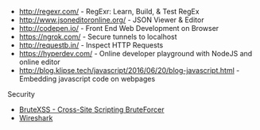 * http://regexr.com/ - RegExr: Learn, Build, & Test RegEx
* http://www.jsoneditoronline.org/ - JSON Viewer & Editor
* http://codepen.io/ - Front End Web Development on Browser
* https://ngrok.com/ - Secure tunnels to localhost
* http://requestb.in/ - Inspect HTTP Requests
* https://hyperdev.com/ - Online developer playground with NodeJS and online editor
* http://blog.klipse.tech/javascript/2016/06/20/blog-javascript.html - Embedding javascript code on webpages

Security
* [BruteXSS - Cross-Site Scripting BruteForcer](https://github.com/shawarkhanethicalhacker/BruteXSS/) 
* [Wireshark](https://www.wireshark.org/)


